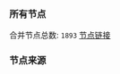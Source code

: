 ### 所有节点
合并节点总数: `1893`
[节点链接](https://raw.githubusercontent.com/rzhy1/11/master/sub/sub_merge_base64.txt)

### 节点来源